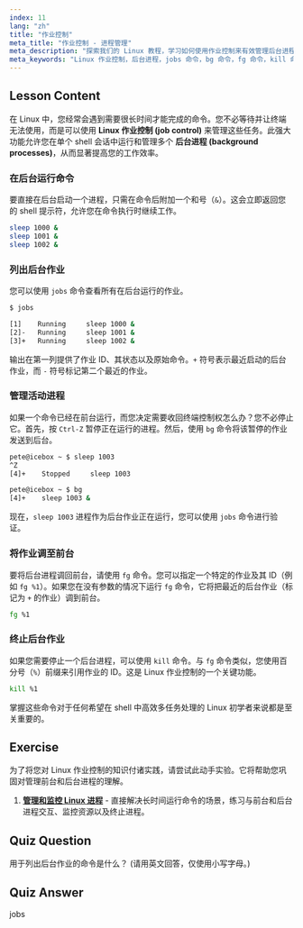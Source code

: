 ```yaml
---
index: 11
lang: "zh"
title: "作业控制"
meta_title: "作业控制 - 进程管理"
meta_description: "探索我们的 Linux 教程，学习如何使用作业控制来有效管理后台进程。了解如何使用 jobs、bg、fg 和 kill 命令实现强大的 shell 多任务处理。"
meta_keywords: "Linux 作业控制，后台进程，jobs 命令，bg 命令，fg 命令，kill 命令，Linux 教程，初学者 Linux"
---
```


## Lesson Content

在 Linux 中，您经常会遇到需要很长时间才能完成的命令。您不必等待并让终端无法使用，而是可以使用 **Linux 作业控制 (job control)** 来管理这些任务。此强大功能允许您在单个 shell 会话中运行和管理多个 **后台进程 (background processes)**，从而显著提高您的工作效率。

### 在后台运行命令

要直接在后台启动一个进程，只需在命令后附加一个和号（`&`）。这会立即返回您的 shell 提示符，允许您在命令执行时继续工作。

```bash
sleep 1000 &
sleep 1001 &
sleep 1002 &
```

### 列出后台作业

您可以使用 `jobs` 命令查看所有在后台运行的作业。

```bash
$ jobs

[1]    Running     sleep 1000 &
[2]-   Running     sleep 1001 &
[3]+   Running     sleep 1002 &
```

输出在第一列提供了作业 ID、其状态以及原始命令。`+` 符号表示最近启动的后台作业，而 `-` 符号标记第二个最近的作业。

### 管理活动进程

如果一个命令已经在前台运行，而您决定需要收回终端控制权怎么办？您不必停止它。首先，按 `Ctrl-Z` 暂停正在运行的进程。然后，使用 `bg` 命令将该暂停的作业发送到后台。

```bash
pete@icebox ~ $ sleep 1003
^Z
[4]+    Stopped     sleep 1003

pete@icebox ~ $ bg
[4]+    sleep 1003 &
```

现在，`sleep 1003` 进程作为后台作业正在运行，您可以使用 `jobs` 命令进行验证。

### 将作业调至前台

要将后台进程调回前台，请使用 `fg` 命令。您可以指定一个特定的作业及其 ID（例如 `fg %1`）。如果您在没有参数的情况下运行 `fg` 命令，它将把最近的后台作业（标记为 `+` 的作业）调到前台。

```bash
fg %1
```

### 终止后台作业

如果您需要停止一个后台进程，可以使用 `kill` 命令。与 `fg` 命令类似，您使用百分号（`%`）前缀来引用作业的 ID。这是 Linux 作业控制的一个关键功能。

```bash
kill %1
```

掌握这些命令对于任何希望在 shell 中高效多任务处理的 Linux 初学者来说都是至关重要的。

## Exercise

为了将您对 Linux 作业控制的知识付诸实践，请尝试此动手实验。它将帮助您巩固对管理前台和后台进程的理解。

1. **[管理和监控 Linux 进程](https://labex.io/zh/labs/comptia-manage-and-monitor-linux-processes-590864)** - 直接解决长时间运行命令的场景，练习与前台和后台进程交互、监控资源以及终止进程。

## Quiz Question

用于列出后台作业的命令是什么？ (请用英文回答，仅使用小写字母。)

## Quiz Answer

jobs
